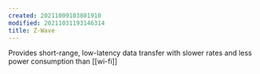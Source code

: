 ```yaml
---
created: 20211009103801910
modified: 20211031193146314
title: Z-Wave
---
```

Provides short-range, low-latency data transfer with slower rates and less power consumption than [[wi-fi]]
